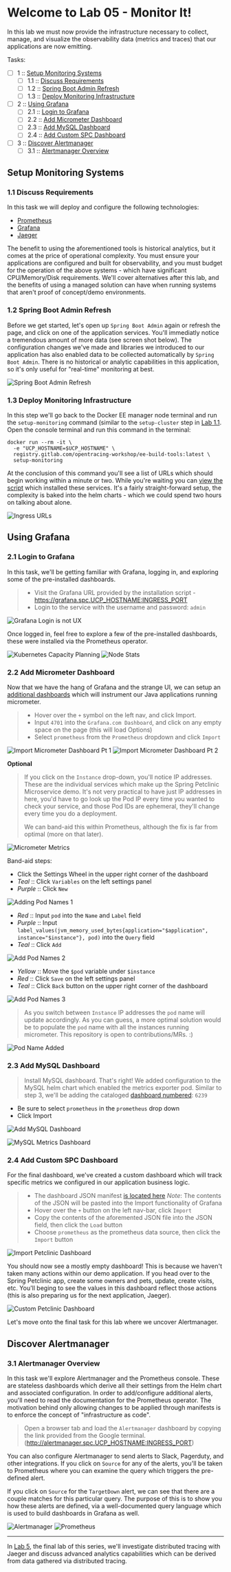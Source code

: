 Welcome to Lab 05 - Monitor It!
===

In this lab we must now provide the infrastructure necessary to collect, manage, and visualize the observability data (metrics and traces) that our applications are now emitting.

Tasks:

- [ ] 1 :: [Setup Monitoring Systems](https://gitlab.com/opentracing-workshop/lab-notes/tree/master/lab-05#setup-monitoring-systems)
  - [ ] 1.1 :: [Discuss Requirements](https://gitlab.com/opentracing-workshop/lab-notes/tree/master/lab-05#11-discuss-requirements)
  - [ ] 1.2 :: [Spring Boot Admin Refresh](https://gitlab.com/opentracing-workshop/lab-notes/tree/master/lab-05#12-spring-boot-admin-refresh)
  - [ ] 1.3 :: [Deploy Monitoring Infrastructure](https://gitlab.com/opentracing-workshop/lab-notes/tree/master/lab-05#13-deploy-monitoring-infrastructure)
- [ ] 2 :: [Using Grafana](https://gitlab.com/opentracing-workshop/lab-notes/tree/master/lab-05#using-grafana)
  - [ ] 2.1 :: [Login to Grafana](https://gitlab.com/opentracing-workshop/lab-notes/tree/master/lab-05#21-login-to-grafana)
  - [ ] 2.2 :: [Add Micrometer Dashboard](https://gitlab.com/opentracing-workshop/lab-notes/tree/master/lab-05#22-add-micrometer-dashboard)
  - [ ] 2.3 :: [Add MySQL Dashboard](https://gitlab.com/opentracing-workshop/lab-notes/tree/master/lab-05#23-add-mysql-dashboard)
  - [ ] 2.4 :: [Add Custom SPC Dashboard](https://gitlab.com/opentracing-workshop/lab-notes/tree/master/lab-05#24-add-custom-spc-dashboard)
- [ ] 3 :: [Discover Alertmanager](https://gitlab.com/opentracing-workshop/lab-notes/tree/master/lab-05#discover-alertmanager)
  - [ ] 3.1 :: [Alertmanager Overview](https://gitlab.com/opentracing-workshop/lab-notes/tree/master/lab-05#31-alertmanager-overview)

Setup Monitoring Systems
---

### 1.1 Discuss Requirements

In this task we will deploy and configure the following technologies:
 
 * [Prometheus](https://prometheus.io/)
 * [Grafana](https://grafana.com/)
 * [Jaeger](https://www.jaegertracing.io/)

The benefit to using the aforementioned tools is historical analytics, but it comes at the price of operational complexity. You must ensure your applications are configured and built for observability, and you must budget for the operation of the above systems - which have significant CPU/Memory/Disk requirements. We'll cover alternatives after this lab, and the benefits of using a managed solution can have when running systems that aren't proof of concept/demo environments.

### 1.2 Spring Boot Admin Refresh

Before we get started, let's open up `Spring Boot Admin` again or refresh the page, and click on one of the application services. You'll immediatly notice a tremendous amount of more data (see screen shot below). The configuration changes we've made and libraries we introduced to our application has also enabled data to be collected automatically by `Spring Boot Admin`. There is no historical or analytic capabilities in this application, so it's only useful for "real-time" monitoring at best.

![Spring Boot Admin Refresh](/lab-04/images/img00a.png)

### 1.3 Deploy Monitoring Infrastructure

In this step we'll go back to the Docker EE manager node terminal and run the `setup-monitoring` command (similar to the `setup-cluster` step in [Lab 1.1](). Open the console terminal and run this command in the terminal: 

```
docker run --rm -it \
  -e "UCP_HOSTNAME=$UCP_HOSTNAME" \
  registry.gitlab.com/opentracing-workshop/ee-build-tools:latest \
  setup-monitoring
```

 At the conclusion of this command you'll see a list of URLs which should begin working within a minute or two. While you're waiting you can [view the script](https://gitlab.com/opentracing-workshop/build-tools/blob/master/bin/setup-monitoring) which installed these services. It's a fairly straight-forward setup, the complexity is baked into the helm charts - which we could spend two hours on talking about alone.

![Ingress URLs](/lab-04/images/img01.png)

Using Grafana
---

### 2.1 Login to Grafana

In this task, we'll be getting familiar with Grafana, logging in, and exploring some of the pre-installed dashboards.

> * Visit the Grafana URL provided by the installation script - https://grafana.spc.UCP_HOSTNAME:INGRESS_PORT
> * Login to the service with the username and password: `admin`

![Grafana Login is not UX](/lab-04/images/img02a.png)

Once logged in, feel free to explore a few of the pre-installed dashboards, these were installed via the Prometheus operator.

![Kubernetes Capacity Planning](/lab-04/images/img02b.png)
![Node Stats](/lab-04/images/img02c.png)

### 2.2 Add Micrometer Dashboard

Now that we have the hang of Grafana and the strange UI, we can setup an [additional dashboards](https://grafana.com/dashboards/4701) which will instrument our Java applications running micrometer.

> * Hover over the `+` symbol on the left nav, and click Import.
> * Input `4701` into the `Grafana.com Dashboard`, and click on any empty space on the page (this will load Options)
> * Select `prometheus` from the `Prometheus` dropdown and click `Import`

![Import Micrometer Dashboard Pt 1](/lab-04/images/img03a.png)
![Import Micrometer Dashboard Pt 2](/lab-04/images/img03b.png)

**Optional**

> If you click on the `Instance` drop-down, you'll notice IP addresses. These are the individual services which make up the Spring Petclinic Microservice demo. It's not very practical to have just IP addresses in here, you'd have to go look up the Pod IP every time you wanted to check your service, and those Pod IDs are ephemeral, they'll change every time you do a deployment.
>
> We can band-aid this within Prometheus, although the fix is far from optimal (more on that later).

![Micrometer Metrics](/lab-04/images/img04a.png)

Band-aid steps:

* Click the Settings Wheel in the upper right corner of the dashboard
* _Teal_ :: Click `Variables` on the left settings panel
* _Purple_ :: Click `New`

![Adding Pod Names 1](/lab-04/images/img04b.png)

* _Red_ :: Input `pod` into the `Name` and `Label` field
* _Purple_ :: Input `label_values(jvm_memory_used_bytes{application="$application", instance="$instance"}, pod)` into the `Query` field
* _Teal_ :: Click `Add`

![Add Pod Names 2](/lab-04/images/img04c.png)

* _Yellow_ :: Move the `$pod` variable under `$instance`
* _Red_ :: Click `Save` on the left settings panel
* _Teal_ :: Click `Back` button on the upper right corner of the dashboard

![Add Pod Names 3](/lab-04/images/img04d.png)

> As you switch between `Instance` IP addresses the `pod` name will update accordingly. As you can guess, a more optimal solution would be to populate the `pod` name with all the instances running micrometer. This repository is open to contributions/MRs. :)

![Pod Name Added](/lab-04/images/img04e.png)

### 2.3 Add MySQL Dashboard

> Install MySQL dashboard. That's right! We added configuration to the MySQL helm chart which enabled the metrics exporter pod. Similar to step 3, we'll be adding the cataloged [dashboard numbered](https://grafana.com/dashboards/6239): `6239`

* Be sure to select `prometheus` in the `prometheus` drop down
* Click Import

![Add MySQL Dashboard](/lab-04/images/img05a.png)

![MySQL Metrics Dashboard](/lab-04/images/img05b.png)

### 2.4 Add Custom SPC Dashboard

For the final dashboard, we've created a custom dashboard which will track specific metrics we configured in our application business logic.

> * The dashboard JSON manifest [is located here](https://gist.githubusercontent.com/notsureifkevin/104adca1ccd4b96937738f9bfbb6ba46/raw/1fddbe7eeebcb57dfb25d0407161710928d9b52f/petclinic.json) _Note_: The contents of the JSON will be pasted into the Import functionality of Grafana
> * Hover over the `+` button on the left nav-bar, click `Import`
> * Copy the contents of the aforemented JSON file into the JSON field, then click the `Load` button
> * Choose `prometheus` as the prometheus data source, then click the `Import` button

![Import Petclinic Dashboard](/lab-04/images/img06a.png)

You should now see a mostly empty dashboard! This is because we haven't taken many actions within our demo application. If you head over to the Spring Petclinic app, create some owners and pets, update, create visits, etc. You'll beging to see the values in this dashboard reflect those actions (this is also preparing us for the next application, Jaeger).

![Custom Petclinic Dashboard](/lab-04/images/img06b.png)

Let's move onto the final task for this lab where we uncover Alertmanager.

Discover Alertmanager
---

### 3.1 Alertmanager Overview

In this task we'll explore Alertmanager and the Prometheus console. These are stateless dashboards which derive all their settings from the Helm chart and associated configuration. In order to add/configure additional alerts, you'll need to read the documentation for the Prometheus operator. The motivation behind only allowing changes to be applied through manifests is to enforce the concept of "infrastructure as code".

> Open a browser tab and load the `Alertmanager` dashboard by copying the link provided from the Google terminal. (http://alertmanager.spc.UCP_HOSTNAME:INGRESS_PORT)

You can also configure Alertmanager to send alerts to Slack, Pagerduty, and other integrations. If you click on `Source` for any of the alerts, you'll be taken to Prometheus where you can examine the query which triggers the pre-defined alert.

If you click on `Source` for the `TargetDown` alert, we can see that there are a couple matches for this particular query. The purpose of this is to show you how these alerts are defined, via a well-documented query language which is used to build dashboards in Grafana as well.

![Alertmanager](/lab-04/images/img07a.png)
![Prometheus](/lab-04/images/img07b.png)

---

In [Lab 5](https://gitlab.com/opentracing-workshop/lab-notes/tree/master/lab-05#welcome-to-lab-05-observe-it), the final lab of this series, we'll investigate distributed tracing with Jaeger and discuss advanced analytics capabilities which can be derived from data gathered via distributed tracing.